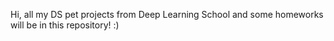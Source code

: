 Hi, all my DS pet projects from Deep Learning School and some homeworks will be in this repository! :)
